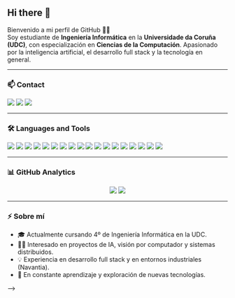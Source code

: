 ## Hi there 👋

Bienvenido a mi perfil de GitHub 👨‍💻  
Soy estudiante de **Ingeniería Informática** en la **Universidade da Coruña (UDC)**, con especialización en **Ciencias de la Computación**. Apasionado por la inteligencia artificial, el desarrollo full stack y la tecnología en general.

---

### 📫 Contact

<p align="left">
  <a href="https://www.instagram.com/tu_instagram" target="_blank"><img src="https://img.shields.io/badge/Instagram-E4405F?style=for-the-badge&logo=instagram&logoColor=white"/></a>
  <a href="https://www.youtube.com/@tu_canal" target="_blank"><img src="https://img.shields.io/badge/Youtube-FF0000?style=for-the-badge&logo=youtube&logoColor=white"/></a>
  <a href="https://www.linkedin.com/in/tu_linkedin" target="_blank"><img src="https://img.shields.io/badge/LinkedIn-0077B5?style=for-the-badge&logo=linkedin&logoColor=white"/></a>
</p>

---

### 🛠️ Languages and Tools

<p align="left">
  <img src="https://img.shields.io/badge/Java-ED8B00?style=for-the-badge&logo=java&logoColor=white"/>
  <img src="https://img.shields.io/badge/Spring%20Boot-6DB33F?style=for-the-badge&logo=spring-boot&logoColor=white"/>
  <img src="https://img.shields.io/badge/Python-3776AB?style=for-the-badge&logo=python&logoColor=white"/>
  <img src="https://img.shields.io/badge/C-00599C?style=for-the-badge&logo=c&logoColor=white"/>
  <img src="https://img.shields.io/badge/JavaScript-F7DF1E?style=for-the-badge&logo=javascript&logoColor=black"/>
  <img src="https://img.shields.io/badge/HTML5-E34F26?style=for-the-badge&logo=html5&logoColor=white"/>
  <img src="https://img.shields.io/badge/Bootstrap-7952B3?style=for-the-badge&logo=bootstrap&logoColor=white"/>
  <img src="https://img.shields.io/badge/MongoDB-47A248?style=for-the-badge&logo=mongodb&logoColor=white"/>
  <img src="https://img.shields.io/badge/MySQL-00758F?style=for-the-badge&logo=mysql&logoColor=white"/>
  <img src="https://img.shields.io/badge/Docker-2496ED?style=for-the-badge&logo=docker&logoColor=white"/>
  <img src="https://img.shields.io/badge/AWS-232F3E?style=for-the-badge&logo=amazon-aws&logoColor=white"/>
  <img src="https://img.shields.io/badge/Apache-D22128?style=for-the-badge&logo=apache&logoColor=white"/>
  <img src="https://img.shields.io/badge/Git-F05032?style=for-the-badge&logo=git&logoColor=white"/>
  <img src="https://img.shields.io/badge/GitHub-181717?style=for-the-badge&logo=github&logoColor=white"/>
  <img src="https://img.shields.io/badge/VS%20Code-007ACC?style=for-the-badge&logo=visual-studio-code&logoColor=white"/>
  <img src="https://img.shields.io/badge/Ubuntu-E95420?style=for-the-badge&logo=ubuntu&logoColor=white"/>
  <img src="https://img.shields.io/badge/React-20232A?style=for-the-badge&logo=react&logoColor=61DAFB"/>
  <img src="https://img.shields.io/badge/Markdown-000000?style=for-the-badge&logo=markdown&logoColor=white"/>
</p>

---

### 📊 GitHub Analytics

<p align="center">
  <img src="https://github-readme-stats.vercel.app/api?username=ru-farelo&show_icons=true&theme=tokyonight&count_private=true&hide=prs"/>
  <img src="https://github-readme-stats.vercel.app/api/top-langs/?username=ru-farelo&layout=compact&theme=tokyonight"/>
</p>

---

### ⚡ Sobre mí

- 🎓 Actualmente cursando 4º de Ingeniería Informática en la UDC.
- 👨‍💻 Interesado en proyectos de IA, visión por computador y sistemas distribuidos.
- 💡 Experiencia en desarrollo full stack y en entornos industriales (Navantia).
- 🌱 En constante aprendizaje y exploración de nuevas tecnologías.

-->
